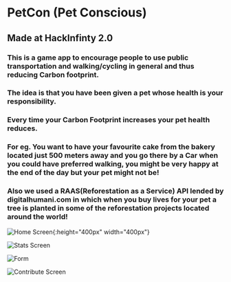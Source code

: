 # PetCon (Pet Conscious)

## Made at HackInfinty 2.0

### This is a game app to encourage people to use public transportation and walking/cycling in general and thus reducing Carbon footprint.

### The idea is that you have been given a pet whose health is your responsibility. 

### Every time your Carbon Footprint increases your pet health reduces. 

### For eg. You want to have your favourite cake from the bakery located just 500 meters away and you go there by a Car when you could have preferred walking, you might be very happy at the end of the day but your pet might not be!

### Also we used a RAAS(Reforestation as a Service) API lended by digitalhumani.com in which when you buy lives for your pet a tree is planted in some of the reforestation projects located around the world!

![Home Screen](/imgs/Home.jpg){:height="400px" width="400px"}

![Stats Screen](/imgs/Stats.jpg)

![Form](/imgs/Form.jpg)

![Contribute Screen](/imgs/Contri.jpg)